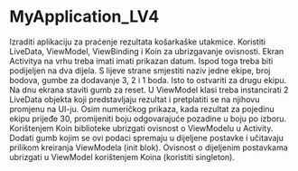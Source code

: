 # MyApplication_LV4
Izraditi aplikaciju za praćenje rezultata košarkaške utakmice. Koristiti LiveData, ViewModel, ViewBinding i Koin za ubrizgavanje ovisnosti. Ekran Activitya na vrhu treba imati imati prikazan datum. Ispod toga treba biti podijeljen na dva dijela. S lijeve strane smjestiti naziv jedne ekipe, broj bodova, gumbe za dodavanje 3, 2 i 1 boda. Isto to ostvariti za drugu ekipu. Na dnu ekrana staviti gumb za reset. U ViewModel klasi treba instancirati 2 LiveData objekta koji predstavljaju rezultat i pretplatiti se na njihovu promjenu na UI-ju. Osim numeričkog prikaza, kada rezultat za pojedinu ekipu prijeđe 30, promijeniti boju odgovarajuće pozadine u boju po izboru. Korištenjem Koin biblioteke ubrizgati ovisnost o ViewModelu u Activity. Dodati gumb kojim se ovi podaci spremaju u dijeljene postavke i učitavaju prilikom kreiranja ViewModela (init blok). Ovisnost o dijeljenim postavkama ubrizgati u ViewModel korištenjem Koina (koristiti singleton).
